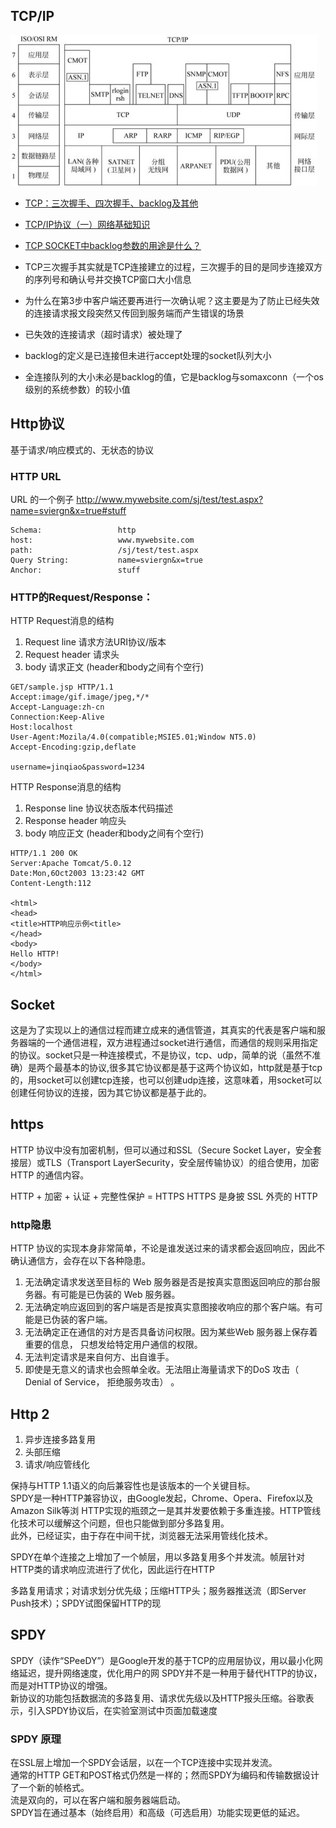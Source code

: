 
## TCP/IP

![tcp/ip](./img/tcp-ip-01.jpg)

* [TCP：三次握手、四次握手、backlog及其他](https://www.cnblogs.com/xrq730/p/6910719.html)
* [TCP/IP协议（一）网络基础知识](http://www.cnblogs.com/imyalost/p/6086808.html)
* [TCP SOCKET中backlog参数的用途是什么？](https://www.cnblogs.com/zengkefu/p/5602396.html)
                                                             
* TCP三次握手其实就是TCP连接建立的过程，三次握手的目的是同步连接双方的序列号和确认号并交换TCP窗口大小信息   
* 为什么在第3步中客户端还要再进行一次确认呢？这主要是为了防止已经失效的连接请求报文段突然又传回到服务端而产生错误的场景
* 已失效的连接请求（超时请求）被处理了                                         
* backlog的定义是已连接但未进行accept处理的socket队列大小                      
* 全连接队列的大小未必是backlog的值，它是backlog与somaxconn（一个os级别的系统参数）的较小值  
                                                             
## Http协议
基于请求/响应模式的、无状态的协议

### HTTP URL
URL 的一个例子
http://www.mywebsite.com/sj/test/test.aspx?name=sviergn&x=true#stuff

```
Schema:                 http
host:                   www.mywebsite.com
path:                   /sj/test/test.aspx
Query String:           name=sviergn&x=true
Anchor:                 stuff
```

### HTTP的Request/Response：

HTTP Request消息的结构
1.	Request line 请求方法URI协议/版本 
2.	Request header 请求头
3.	body 请求正文 (header和body之间有个空行)

```
GET/sample.jsp HTTP/1.1
Accept:image/gif.image/jpeg,*/*
Accept-Language:zh-cn
Connection:Keep-Alive
Host:localhost
User-Agent:Mozila/4.0(compatible;MSIE5.01;Window NT5.0)
Accept-Encoding:gzip,deflate

username=jinqiao&password=1234
```

HTTP Response消息的结构

1.	Response line 协议状态版本代码描述
2.	Response header 响应头
3.	body 响应正文 (header和body之间有个空行)

```
HTTP/1.1 200 OK
Server:Apache Tomcat/5.0.12
Date:Mon,6Oct2003 13:23:42 GMT
Content-Length:112
 
<html>
<head>
<title>HTTP响应示例<title>
</head>
<body>
Hello HTTP!
</body>
</html>
```


## Socket
这是为了实现以上的通信过程而建立成来的通信管道，其真实的代表是客户端和服务器端的一个通信进程，双方进程通过socket进行通信，而通信的规则采用指定的协议。socket只是一种连接模式，不是协议，tcp、udp，简单的说（虽然不准确）是两个最基本的协议,很多其它协议都是基于这两个协议如，http就是基于tcp的，用socket可以创建tcp连接，也可以创建udp连接，这意味着，用socket可以创建任何协议的连接，因为其它协议都是基于此的。

## https
HTTP 协议中没有加密机制，但可以通过和SSL（Secure Socket Layer，安全套接层）或TLS（Transport LayerSecurity，安全层传输协议）的组合使用，加密 HTTP 的通信内容。

HTTP + 加密 + 认证 + 完整性保护 = HTTPS
HTTPS 是身披 SSL 外壳的 HTTP

### http隐患
HTTP 协议的实现本身非常简单，不论是谁发送过来的请求都会返回响应，因此不确认通信方，会存在以下各种隐患。
1.	无法确定请求发送至目标的 Web 服务器是否是按真实意图返回响应的那台服务器。有可能是已伪装的 Web 服务器。
2.	无法确定响应返回到的客户端是否是按真实意图接收响应的那个客户端。有可能是已伪装的客户端。
3.	无法确定正在通信的对方是否具备访问权限。因为某些Web 服务器上保存着重要的信息， 只想发给特定用户通信的权限。
4.	无法判定请求是来自何方、出自谁手。
5.	即使是无意义的请求也会照单全收。无法阻止海量请求下的DoS 攻击（ Denial of Service， 拒绝服务攻击） 。


## Http 2                                                    
                                                             
1.	异步连接多路复用                                                 
2.	头部压缩                                                     
3.	请求/响应管线化                                                 
                                                             
保持与HTTP 1.1语义的向后兼容性也是该版本的一个关键目标。                             
SPDY是一种HTTP兼容协议，由Google发起，Chrome、Opera、Firefox以及Amazon Silk等浏
HTTP实现的瓶颈之一是其并发要依赖于多重连接。HTTP管线化技术可以缓解这个问题，但也只能做到部分多路复用。      
此外，已经证实，由于存在中间干扰，浏览器无法采用管线化技术。                               
                                                             
SPDY在单个连接之上增加了一个帧层，用以多路复用多个并发流。帧层针对HTTP类的请求响应流进行了优化，因此运行在HTTP
                                                             
多路复用请求；对请求划分优先级；压缩HTTP头；服务器推送流（即Server Push技术）；SPDY试图保留HTTP的现
                                                             
## SPDY                                                      
SPDY（读作“SPeeDY”）是Google开发的基于TCP的应用层协议，用以最小化网络延迟，提升网络速度，优化用户的网
SPDY并不是一种用于替代HTTP的协议，而是对HTTP协议的增强。                           
新协议的功能包括数据流的多路复用、请求优先级以及HTTP报头压缩。谷歌表示，引入SPDY协议后，在实验室测试中页面加载速度
                                                             
### SPDY 原理                                                  
在SSL层上增加一个SPDY会话层，以在一个TCP连接中实现并发流。                           
通常的HTTP GET和POST格式仍然是一样的；然而SPDY为编码和传输数据设计了一个新的帧格式。           
流是双向的，可以在客户端和服务器端启动。                                         
SPDY旨在通过基本（始终启用）和高级（可选启用）功能实现更低的延迟。        